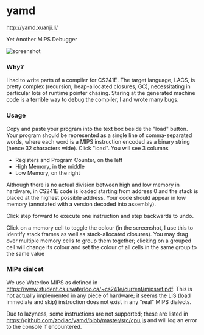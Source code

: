# yamd

http://yamd.xuanji.li/

Yet Another MIPS Debugger

![screenshot](https://s3.amazonaws.com/xuanji.public/yamd_screenshot.PNG)

### Why?

I had to write parts of a compiler for CS241E. The target language, LACS, is pretty complex (recursion, heap-allocated closures, GC), necessitating in particular lots of runtime pointer chasing. Staring at the generated machine code is a terrible way to debug the compiler, I and wrote many bugs.

### Usage

Copy and paste your program into the text box beside the "load" button. Your program should be represented as a single line of comma-separated words, where each word is a MIPS instruction encoded as a binary string (hence 32 characters wide). Click "load". You will see 3 columns

- Registers and Program Counter, on the left
- High Memory, in the middle
- Low Memory, on the right

Although there is no actual division between high and low memory in hardware, in CS241E code is loaded starting from address 0 and the stack is placed at the highest possible address. Your code should appear in low memory (annotated with a version decoded into assembly).

Click step forward to execute one instruction and step backwards to undo.

Click on a memory cell to toggle the colour (in the screenshot, I use this to identify stack frames as well as stack-allocated closures). You may drag over multiple memory cells to group them together; clicking on a grouped cell will change its colour and set the colour of all cells in the same group to the same value

### MIPs dialcet

We use Waterloo MIPS as defined in https://www.student.cs.uwaterloo.ca/~cs241e/current/mipsref.pdf. This is not actually implemented in any piece of hardware; it seems the LIS (load immediate and skip) instruction does not exist in any "real" MIPS dialects.

Due to lazyness, some instructions are not supported; these are listed in https://github.com/zodiac/yamd/blob/master/src/cpu.js and will log an error to the console if encountered.
